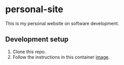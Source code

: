 # personal-site

This is my personal website on software development.

## Development setup
1. Clone this repo.
2. Follow the instructions in this container [image](https://hub.docker.com/r/octos4murai/eleventy-dev).
